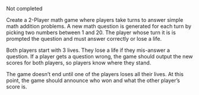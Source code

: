 Not completed


Create a 2-Player math game where players take turns
to answer simple math addition problems.
A new math question is generated for each turn
by picking two numbers between 1 and 20.
The player whose turn it is is prompted the question
and must answer correctly or lose a life.


Both players start with 3 lives.
They lose a life if they mis-answer a question.
If a player gets a question wrong,
the game should output the new scores for both players,
so players know where they stand.

The game doesn’t end until one of the players loses all their lives.
At this point, the game should announce who won
and what the other player’s score is.


